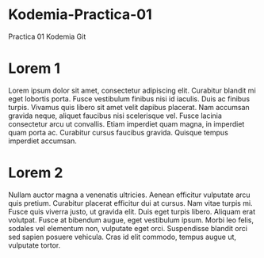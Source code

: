 # Kodemia-Practica-01
Practica 01 Kodemia Git

# Lorem 1
Lorem ipsum dolor sit amet, consectetur adipiscing elit. Curabitur blandit mi eget lobortis porta. Fusce vestibulum finibus nisi id iaculis. Duis ac finibus turpis. Vivamus quis libero sit amet velit dapibus placerat. Nam accumsan gravida neque, aliquet faucibus nisi scelerisque vel. Fusce lacinia consectetur arcu ut convallis. Etiam imperdiet quam magna, in imperdiet quam porta ac. Curabitur cursus faucibus gravida. Quisque tempus imperdiet accumsan.

# Lorem 2
Nullam auctor magna a venenatis ultricies. Aenean efficitur vulputate arcu quis pretium. Curabitur placerat efficitur dui at cursus. Nam vitae turpis mi. Fusce quis viverra justo, ut gravida elit. Duis eget turpis libero. Aliquam erat volutpat. Fusce at bibendum augue, eget vestibulum ipsum. Morbi leo felis, sodales vel elementum non, vulputate eget orci. Suspendisse blandit orci sed sapien posuere vehicula. Cras id elit commodo, tempus augue ut, vulputate tortor.